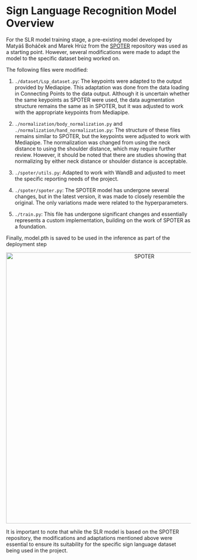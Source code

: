 # Sign Language Recognition Model Overview

For the SLR model training stage, a pre-existing model developed by Matyáš Boháček and Marek Hrúz from the [SPOTER](https://github.com/matyasbohacek/spoter) repository was used as a starting point. However, several modifications were made to adapt the model to the specific dataset being worked on.

The following files were modified:

1. `./dataset/Lsp_dataset.py`: The keypoints were adapted to the output provided by Mediapipe. This adaptation was done from the data loading in Connecting Points to the data output. Although it is uncertain whether the same keypoints as SPOTER were used, the data augmentation structure remains the same as in SPOTER, but it was adjusted to work with the appropriate keypoints from Mediapipe.

2. `./normalization/body_normalization.py` and `./normalization/hand_normalization.py`: The structure of these files remains similar to SPOTER, but the keypoints were adjusted to work with Mediapipe. The normalization was changed from using the neck distance to using the shoulder distance, which may require further review. However, it should be noted that there are studies showing that normalizing by either neck distance or shoulder distance is acceptable.

3. `./spoter/utils.py`: Adapted to work with WandB and adjusted to meet the specific reporting needs of the project.

4. `./spoter/spoter.py`: The SPOTER model has undergone several changes, but in the latest version, it was made to closely resemble the original. The only variations made were related to the hyperparameters.

5. `./train.py`: This file has undergone significant changes and essentially represents a custom implementation, building on the work of SPOTER as a foundation.

Finally, model.pth is saved to be used in the inference as part of the deployment step
<p align="center">
  <img src="./assets/SPOTER.png" alt="SPOTER" width="738">
</p>


It is important to note that while the SLR model is based on the SPOTER repository, the modifications and adaptations mentioned above were essential to ensure its suitability for the specific sign language dataset being used in the project.

